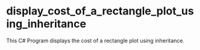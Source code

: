 # display_cost_of_a_rectangle_plot_using_inheritance

This C# Program displays the cost of a rectangle plot using inheritance. 

